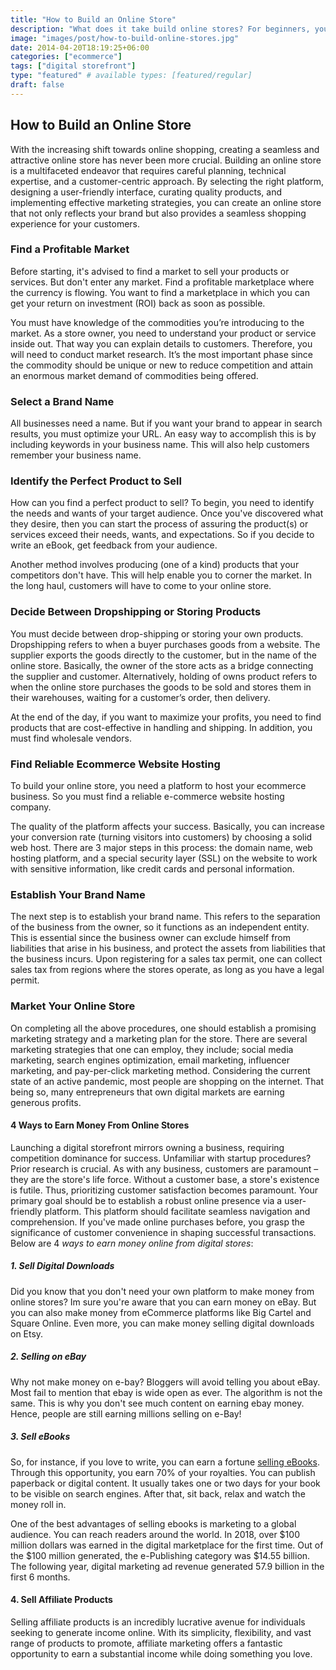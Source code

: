 ```yaml
---
title: "How to Build an Online Store"
description: "What does it take build online stores? For beginners, you must find a market, create a brand, and find hosting to start."
image: "images/post/how-to-build-online-stores.jpg"
date: 2014-04-20T18:19:25+06:00
categories: ["ecommerce"]
tags: ["digital storefront"]
type: "featured" # available types: [featured/regular]
draft: false
---
```


## How to Build an Online Store

With the increasing shift towards online shopping, creating a seamless and attractive online store has never been more crucial. Building an online store is a multifaceted endeavor that requires careful planning, technical expertise, and a customer-centric approach. By selecting the right platform, designing a user-friendly interface, curating quality products, and implementing effective marketing strategies, you can create an online store that not only reflects your brand but also provides a seamless shopping experience for your customers.

### Find a Profitable Market

Before starting, it's advised to find a market to sell your products or services. But don't enter any market. Find a profitable marketplace where the currency is flowing. You want to find a marketplace in which you can get your return on investment (ROI) back as soon as possible.

You must have knowledge of the commodities you’re introducing to the market. As a store owner, you need to understand your product or service inside out. That way you can explain details to customers. Therefore, you will need to conduct market research. It’s the most important phase since the commodity should be unique or new to reduce competition and attain an enormous market demand of commodities being offered.

### Select a Brand Name

All businesses need a name. But if you want your brand to appear in search results, you must optimize your URL. An easy way to accomplish this is by including keywords in your business name. This will also help customers remember your business name.

### Identify the Perfect Product to Sell

How can you find a perfect product to sell? To begin, you need to identify the needs and wants of your target audience. Once you've discovered what they desire, then you can start the process of assuring the product(s) or services exceed their needs, wants, and expectations. So if you decide to write an eBook, get feedback from your audience.

Another method involves producing (one of a kind) products that your competitors don't have. This will help enable you to corner the market. In the long haul, customers will have to come to your online store.

### Decide Between Dropshipping or Storing Products

You must decide between drop-shipping or storing your own products. Dropshipping refers to when a buyer purchases goods from a website. The supplier exports the goods directly to the customer, but in the name of the online store. Basically, the owner of the store acts as a bridge connecting the supplier and customer. Alternatively, holding of owns product refers to when the online store purchases the goods to be sold and stores them in their warehouses, waiting for a customer’s order, then delivery.

At the end of the day, if you want to maximize your profits, you need to find products that are cost-effective in handling and shipping. In addition, you must find wholesale vendors.

### Find Reliable Ecommerce Website Hosting

To build your online store, you need a platform to host your ecommerce business. So you must find a reliable e-commerce website hosting company.

The quality of the platform affects your success. Basically, you can increase your conversion rate (turning visitors into customers) by choosing a solid web host. There are 3 major steps in this process: the domain name, web hosting platform, and a special security layer (SSL) on the website to work with sensitive information, like credit cards and personal information.

### Establish Your Brand Name

The next step is to establish your brand name. This refers to the separation of the business from the owner, so it functions as an independent entity. This is essential since the business owner can exclude himself from liabilities that arise in his business, and protect the assets from liabilities that the business incurs. Upon registering for a sales tax permit, one can collect sales tax from regions where the stores operate, as long as you have a legal permit.

### Market Your Online Store

On completing all the above procedures, one should establish a promising marketing strategy and a marketing plan for the store. There are several marketing strategies that one can employ, they include; social media marketing, search engines optimization, email marketing, influencer marketing, and pay-per-click marketing method. Considering the current state of an active pandemic, most people are shopping on the internet. That being so, many entrepreneurs that own digital markets are earning generous profits.

#### 4 Ways to Earn Money From Online Stores

Launching a digital storefront mirrors owning a business, requiring competition dominance for success. Unfamiliar with startup procedures? Prior research is crucial. As with any business, customers are paramount – they are the store's life force. Without a customer base, a store's existence is futile. Thus, prioritizing customer satisfaction becomes paramount. Your primary goal should be to establish a robust online presence via a user-friendly platform. This platform should facilitate seamless navigation and comprehension. If you've made online purchases before, you grasp the significance of customer convenience in shaping successful transactions. Below are 4 _ways to earn money online from digital stores_:

##### 1. Sell Digital Downloads

Did you know that you don't need your own platform to make money from online stores? Im sure you're aware that you can earn money on eBay. But you can also make money from eCommerce platforms like Big Cartel and Square Online. Even more, you can make money selling digital downloads on Etsy.

##### 2. Selling on eBay

Why not make money on e-bay? Bloggers will avoid telling you about eBay. Most fail to mention that ebay is wide open as ever. The algorithm is not the same. This is why you don't see much content on earning ebay money. Hence, people are still earning millions selling on e-Bay!

##### 3. Sell eBooks

So, for instance, if you love to write, you can earn a fortune [selling eBooks](/blog/how-to-sell-ebooks-online). Through this opportunity, you earn 70% of your royalties. You can publish paperback or digital content. It usually takes one or two days for your book to be visible on search engines. After that, sit back, relax and watch the money roll in.

One of the best advantages of selling ebooks is marketing to a global audience. You can reach readers around the world. In 2018, over $100 million dollars was earned in the digital marketplace for the first time. Out of the $100 million generated, the e-Publishing category was $14.55 billion. The following year, digital marketing ad revenue generated 57.9 billion in the first 6 months.

#### 4. Sell Affiliate Products

Selling affiliate products is an incredibly lucrative avenue for individuals seeking to generate income online. With its simplicity, flexibility, and vast range of products to promote, affiliate marketing offers a fantastic opportunity to earn a substantial income while doing something you love.
